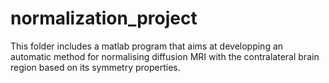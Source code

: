 # normalization_project
This folder includes a matlab program that aims at developping an automatic method for normalising diffusion MRI with the contralateral brain region based on its symmetry properties. 
